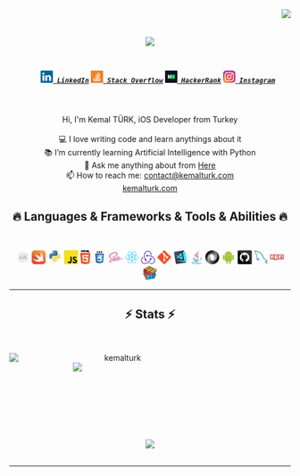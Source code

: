 <img align="right" src="https://visitor-badge.laobi.icu/badge?page_id=kemalturk">

<h1 align="center">
  <a href="https://git.io/typing-svg">
    <img src="https://readme-typing-svg.herokuapp.com?color=%2336BCF7&center=true&vCenter=true&lines=Hello%2C+There!+%F0%9F%91%8B;This+is+Kemal+T%C3%9CRK...;Nice+to+meet+you!&center=true&size=30">
  </a>
</h1>

<h5 align="center">
  <code>
    <a href="https://www.linkedin.com/in/kemal-turk/" title="LinkedIn Profile"><img width="22" src="images/linkedin.svg"> LinkedIn</a></code>
  <code><a href="https://stackoverflow.com/users/6533179/kemal-türk" title="Stack Overflow Profile"><img width="22" src="images/stackoverflow.svg"> Stack Overflow</a></code>
  <code><a href="https://www.hackerrank.com/kmltrk" title="HackerRank Profile"><img width="22" src="images/hackerrank.png"> HackerRank</a></code>
  <code><a href="https://www.instagram.com/kemalturk_07/" title="Instagram Profile"><img width="22" src="images/instagram.svg"> Instagram</a></code>
</h5>

<br>

<p align="center">
  Hi, I'm Kemal TÜRK, iOS Developer from Turkey
  <br>
  <br>
  💻 I love writing code and learn anythings about it
  <br>
  📚 I’m currently learning Artificial Intelligence with Python
  <br>
  💬 Ask me anything about from <a href="https://github.com/kemalturk/kemalturk/issues" title="Issues">Here</a>
  <br>
  📫 How to reach me: <a href="mailto: contact@kemalturk.com">contact@kemalturk.com</a>
  <br>
  <a href="https://kemalturk.com" title="Website">kemalturk.com</a>
</p>

<h2 align="center">🔥 Languages & Frameworks & Tools & Abilities 🔥</h2>
<br>
<p align="center">
  <code><img title="iOS" height="25" src="images/ios-logo.png"></code>
  <code><img title="Swift" height="25" src="images/swift-logo.png"></code>
  <code><img title="Python" height="25" src="images/python-original.svg"></code>
  <code><img title="Javascript" height="25" src="images/javascript.svg"></code>
  <code><img title="HTML5" height="25" src="images/html5.svg"></code>
  <code><img title="CSS" height="25" src="images/css.svg"></code>
  <code><img title="SASS" height="25" src="images/sass.svg"></code>
  <code><img title="React" height="25" src="images/react-original.svg"></code>
  <code><img title="Redux" height="25" src="images/redux.svg"></code>
  <code><img title="Git" height="25" src="images/git-original.svg"></code>
  <code><img title="Visual Studio Code" height="25" src="images/vscode.png"></code>
  <code><img title="Java" height="25" src="images/java-original.svg"></code>
  <code><img title="JSON" height="25" src="images/json.svg"></code>
  <code><img title="Android" height="25" src="images/android.svg"></code>
  <code><img title="GitHub" height="25" src="images/github.svg"></code>
  <code><img title="MySQL" height="25" src="images/mysql.svg"></code>
  <code><img title="npm" height="25" src="images/npm.svg"></code>
  <code><img title="Problem Solving" height="25" src="images/problemSolving.png"></code>
</p>
<hr>

<h2 align="center">⚡ Stats ⚡</h2>
<br>
<p align=center>
  <div align=center>
    <a href="https://github.com/denvercoder1/github-readme-streak-stats" title="Go to Source">
      <img align="left" width=390 src="https://github-readme-streak-stats.herokuapp.com/?user=kemalturk&theme=react&border=61dafb&hide_border=true" alt="kemalturk" />
    </a>
    <a href="https://github.com/kemalturk/github-readme-stats" title="Go to Source">
      <img align="right" width=390 src="https://github-readme-stats.vercel.app/api?username=kemalturk&show_icons=true&theme=react&border_color=61dafb&hide_border=true" />
    </a>
  </div>
  <br><br><br><br><br><br><br><br><br>
  <div align=center>
    <a href="https://github.com/kemalturk/github-readme-stats">
      <img width=325 align="center" src="https://github-readme-stats.vercel.app/api/top-langs/?username=kemalturk&hide=c%23,powershell,Mathematica,Ruby,Objective-C,Objective-C%2b%2b,Cuda&title_color=61dafb&text_color=ffffff&icon_color=61dafb&bg_color=20232a&langs_count=8&layout=compact&border_color=61dafb&hide_border=true" />
    </a>
  </div>
  <br>
  <!-- <img src="https://activity-graph.herokuapp.com/graph?username=kemalturk&theme=react-dark&bg_color=20232a&hide_border=true" width="100%"/> -->
</p>

<hr>
